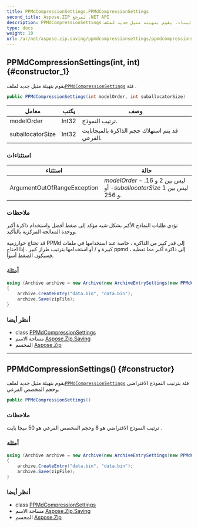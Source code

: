 ```yaml
---
title: PPMdCompressionSettings.PPMdCompressionSettings
second_title: Aspose.ZIP لمرجع .NET API
description: PPMdCompressionSettings البناء. يقوم بتهيئة مثيل جديد لملفPPMdCompressionSettings فئة .
type: docs
weight: 10
url: /ar/net/aspose.zip.saving/ppmdcompressionsettings/ppmdcompressionsettings/
---
```

## PPMdCompressionSettings(int, int) {#constructor_1}

يقوم بتهيئة مثيل جديد لملف[`PPMdCompressionSettings`](../) فئة .

```csharp
public PPMdCompressionSettings(int modelOrder, int suballocatorSize)
```

| معامل | يكتب | وصف |
| --- | --- | --- |
| modelOrder | Int32 | ترتيب النموذج. |
| suballocatorSize | Int32 | قد يتم استهلاك حجم الذاكرة بالميجابايت الفرعي. |

### استثناءات

| استثناء | حالة |
| --- | --- |
| ArgumentOutOfRangeException | *modelOrder* ليس بين 2 و 16. - أو -*suballocatorSize* ليس بين 1 و 256. |

### ملاحظات

تؤدي طلبات النماذج الأكبر بشكل شبه مؤكد إلى ضغط أفضل واستخدام ذاكرة أكبر ووحدة المعالجة المركزية بالتأكيد.

قد تحتاج خوارزمية PPMd إلى قدر كبير من الذاكرة ، خاصة عند استخدامها في ملفات كبيرة و / أو استخدامها بترتيب طراز كبير . إذا احتاج ppmd إلى ذاكرة أكبر مما تعطيه ، فسيكون الضغط أسوأ.

### أمثلة

```csharp
using (Archive archive = new Archive(new ArchiveEntrySettings(new PPMdCompressionSettings(4, 10))))
{
    archive.CreateEntry("data.bin", "data.bin");                   
    archive.Save(zipFile);
}
```

### أنظر أيضا

* class [PPMdCompressionSettings](../)
* مساحة الاسم [Aspose.Zip.Saving](../../ppmdcompressionsettings/)
* المجسم [Aspose.Zip](../../../)

---

## PPMdCompressionSettings() {#constructor}

يقوم بتهيئة مثيل جديد لملف[`PPMdCompressionSettings`](../) فئة بترتيب النموذج الافتراضي وحجم المخصص الفرعي.

```csharp
public PPMdCompressionSettings()
```

### ملاحظات

ترتيب النموذج الافتراضي هو 8 وحجم المخصص الفرعي هو 50 ميجا بايت .

### أمثلة

```csharp
using (Archive archive = new Archive(new ArchiveEntrySettings(new PPMdCompressionSettings())))
{
    archive.CreateEntry("data.bin", "data.bin");                   
    archive.Save(zipFile);
}
```

### أنظر أيضا

* class [PPMdCompressionSettings](../)
* مساحة الاسم [Aspose.Zip.Saving](../../ppmdcompressionsettings/)
* المجسم [Aspose.Zip](../../../)


